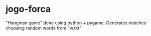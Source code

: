 # jogo-forca
"Hangman game" done using python + pygame. 
Generates matches choosing random words from "w.txt"

